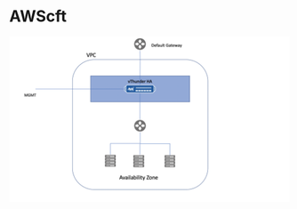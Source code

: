# AWScft


![alt text](https://github.com/pareshvn/AWScft/blob/master/Screenshot%202018-11-29%20at%203.57.39%20PM.png)
